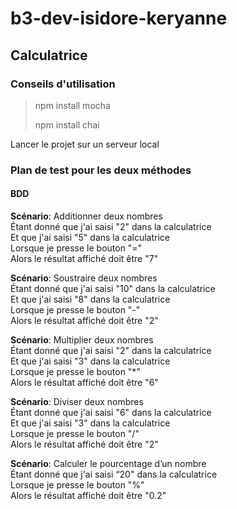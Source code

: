 # b3-dev-isidore-keryanne

## Calculatrice

### Conseils d'utilisation 

> npm install mocha
>
> npm install chai

Lancer le projet sur un serveur local

### Plan de test pour les deux méthodes

#### BDD 

**Scénario**: Additionner deux nombres<br>
  Étant donné que j'ai saisi "2" dans la calculatrice<br>
  Et que j'ai saisi "5" dans la calculatrice<br>
  Lorsque je presse le bouton "="<br>
  Alors le résultat affiché doit être "7"<br>

**Scénario**: Soustraire deux nombres<br>
  Étant donné que j'ai saisi "10" dans la calculatrice<br>
  Et que j'ai saisi "8" dans la calculatrice<br>
  Lorsque je presse le bouton "-"<br>
  Alors le résultat affiché doit être "2"<br>


**Scénario**: Multiplier deux nombres<br>
  Étant donné que j'ai saisi "2" dans la calculatrice<br>
  Et que j'ai saisi "3" dans la calculatrice<br>
  Lorsque je presse le bouton "*"<br>
  Alors le résultat affiché doit être "6"<br>

**Scénario**: Diviser deux nombres<br>
  Étant donné que j'ai saisi "6" dans la calculatrice<br>
  Et que j'ai saisi "3" dans la calculatrice<br>
  Lorsque je presse le bouton "/"<br>
  Alors le résultat affiché doit être "2"<br>
  
**Scénario**: Calculer le pourcentage d’un nombre<br>
  Étant donné que j'ai saisi “20" dans la calculatrice<br>
  Lorsque je presse le bouton "%"<br>
  Alors le résultat affiché doit être "0.2"<br>

